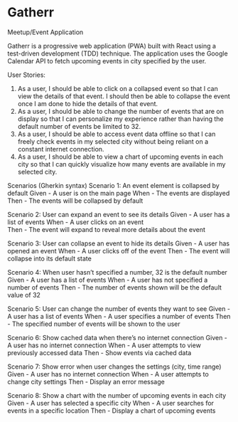 # Gatherr
Meetup/Event Application

Gatherr is a progressive web application (PWA) built with React using a test-driven
development (TDD) technique. The application uses the Google Calendar API to fetch
upcoming events in city specified by the user. 

User Stories:

1. As a user, I should be able to click on a collapsed event so that I can view the details of that event. I should then be able to collapse the event once I am done to hide the details of that event.
2. As a user, I should be able to change the number of events that are on display so that I can personalize my experience rather than having the default number of events be limited to 32.
3. As a user, I should be able to access event data offline so that I can freely check events in my selected city without being reliant on a constant internet connection.
4. As a user, I should be able to view a chart of upcoming events in each city so that I can quickly visualize how many events are available in my selected city.

Scenarios (Gherkin syntax)
Scenario 1: An event element is collapsed by default
Given - A user is on the main page
When - The events are displayed
Then - The events will be collapsed by default

Scenario 2: User can expand an event to see its details
Given - A user has a list of events
When - A user clicks on an event	
Then - The event will expand to reveal more details about the event

Scenario 3: User can collapse an event to hide its details
Given - A user has opened an event
When - A user clicks off of the event
Then - The event will collapse into its default state

Scenario 4: When user hasn’t specified a number, 32 is the default number
Given - A user has a list of events
When - A user has not specified a number of events
Then - The number of events shown will be the default value of 32

Scenario 5: User can change the number of events they want to see
Given - A user has a list of events
When - A user specifies a number of events
Then - The specified number of events will be shown to the user

Scenario 6: Show cached data when there’s no internet connection
Given - A user has no internet connection
When - A user attempts to view previously accessed data
Then - Show events via cached data

Scenario 7: Show error when user changes the settings (city, time range)
Given - A user has no internet connection
When - A user attempts to change city settings
Then - Display an error message

Scenario 8: Show a chart with the number of upcoming events in each city
Given - A user has selected a specific city
When - A user searches for events in a specific location
Then - Display a chart of upcoming events


